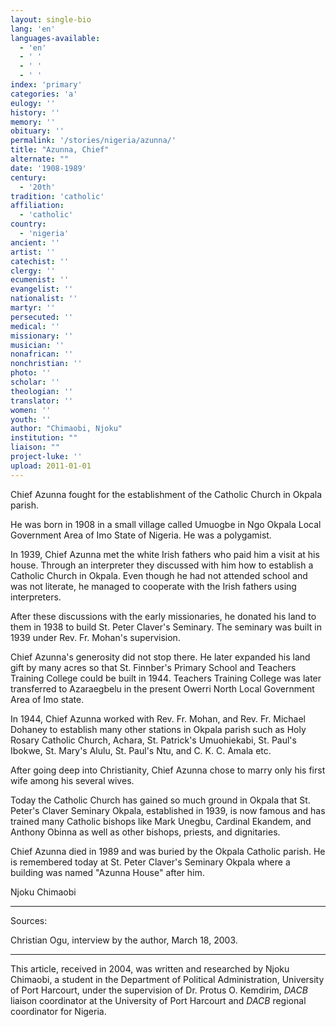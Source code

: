 ```yaml
---
layout: single-bio
lang: 'en'
languages-available:
  - 'en'
  - ' '
  - ' '
  - ' '
index: 'primary'
categories: 'a'
eulogy: ''
history: ''
memory: ''
obituary: ''
permalink: '/stories/nigeria/azunna/'
title: "Azunna, Chief"
alternate: ""
date: '1908-1989'
century:
  - '20th'
tradition: 'catholic'
affiliation:
  - 'catholic'
country:
  - 'nigeria'
ancient: ''
artist: ''
catechist: ''
clergy: ''
ecumenist: ''
evangelist: ''
nationalist: ''
martyr: ''
persecuted: ''
medical: ''
missionary: ''
musician: ''
nonafrican: ''
nonchristian: ''
photo: ''
scholar: ''
theologian: ''
translator: ''
women: ''
youth: ''
author: "Chimaobi, Njoku"
institution: ""
liaison: ""
project-luke: ''
upload: 2011-01-01
---
```




Chief Azunna fought for the establishment of the Catholic Church in Okpala parish.

He was born in 1908 in a small village called Umuogbe in Ngo Okpala Local Government Area of Imo State of Nigeria.  He was a polygamist.

In 1939, Chief Azunna met the white Irish fathers who paid him a visit at his house.  Through an interpreter they discussed with him how to establish a Catholic Church in Okpala. Even though he had not attended school and was not literate, he managed to cooperate with the Irish fathers using interpreters.

After these discussions with the early missionaries, he donated his land to them in 1938 to build St. Peter Claver's Seminary. The seminary was built in 1939 under Rev. Fr. Mohan's supervision.

Chief Azunna's generosity did not stop there. He later expanded his land gift by many acres so that St. Finnber's Primary School and Teachers Training College could be built in 1944.  Teachers Training College was later transferred to Azaraegbelu in the present Owerri North Local Government Area of Imo state.

In 1944, Chief Azunna worked with Rev. Fr. Mohan, and Rev. Fr. Michael Dohaney to establish many other stations in Okpala parish such as Holy Rosary Catholic Church, Achara, St. Patrick's Umuohiekabi, St. Paul's Ibokwe, St. Mary's Alulu, St. Paul's Ntu, and C. K. C. Amala etc.

After going deep into Christianity, Chief Azunna chose to marry only his first wife among his several wives.

Today the Catholic Church has gained so much ground in Okpala that St. Peter's Claver Seminary Okpala, established in 1939, is now famous and has trained many Catholic bishops like Mark Unegbu, Cardinal Ekandem, and Anthony Obinna as well as other bishops, priests, and dignitaries.

Chief Azunna died in 1989 and was buried by the Okpala Catholic parish.  He is remembered today at St. Peter Claver's Seminary Okpala where a building was named "Azunna House" after him.

Njoku Chimaobi

---

Sources:

Christian Ogu, interview by the author, March 18, 2003.

---

This article, received in 2004, was written and researched by Njoku Chimaobi, a student in the Department of Political Administration, University of Port Harcourt, under the supervision of Dr. Protus O. Kemdirim, *DACB* liaison coordinator at the University of Port Harcourt and *DACB* regional coordinator for Nigeria.